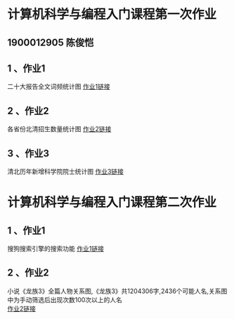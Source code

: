# 计算机科学与编程入门课程第一次作业

## 1900012905 陈俊恺
## 1 、作业1
 二十大报告全文词频统计图
 [作业1链接](https://cjoiercjk.github.io/20th_CPC_report.html)
 
## 2 、作业2
 各省份北清招生数量统计图
 [作业2链接](https://cjoiercjk.github.io/2022年北清全国招生统计图.html)
 
## 3 、作业3
 清北历年新增科学院院士统计图
 [作业3链接](https://cjoiercjk.github.io/清北历年新增科学院院士图2.html)


# 计算机科学与编程入门课程第二次作业

## 1 、作业1
 搜狗搜索引擎的搜索功能
 [作业1链接](https://cjoiercjk.github.io/my_sougou.html)
 
## 2 、作业2
 小说《龙族3》全篇人物关系图,《龙族3》共1204306字,2436个可能人名,关系图中为手动筛选后出现次数100次以上的人名
 <br/>
 [作业2链接](https://cjoiercjk.github.io/关系图-龙族人物.html)
